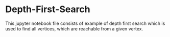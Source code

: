 # Depth-First-Search

This jupyter notebook file consists of example of depth first search which is used to find all vertices, which are reachable from a given vertex.
